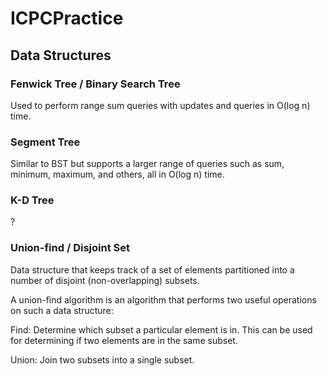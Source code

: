 # ICPCPractice

## Data Structures

### Fenwick Tree / Binary Search Tree

Used to perform range sum queries with updates and queries in O(log n) time.

### Segment Tree

Similar to BST but supports a larger range of queries such as sum, minimum, maximum, and others, all in O(log n) time.

### K-D Tree

?

### Union-find / Disjoint Set

Data structure that keeps track of a set of elements partitioned into a number of disjoint (non-overlapping) subsets.

A union-find algorithm is an algorithm that performs two useful operations on such a data structure:

Find: Determine which subset a particular element is in. This can be used for determining if two elements are in the same subset.

Union: Join two subsets into a single subset.
